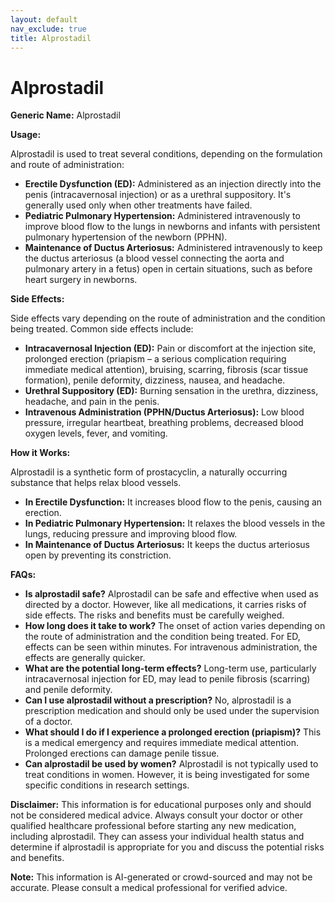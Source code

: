 ```yaml
---
layout: default
nav_exclude: true
title: Alprostadil
---
```


# Alprostadil

**Generic Name:** Alprostadil

**Usage:**

Alprostadil is used to treat several conditions, depending on the formulation and route of administration:

* **Erectile Dysfunction (ED):**  Administered as an injection directly into the penis (intracavernosal injection) or as a urethral suppository.  It's generally used only when other treatments have failed.
* **Pediatric Pulmonary Hypertension:** Administered intravenously to improve blood flow to the lungs in newborns and infants with persistent pulmonary hypertension of the newborn (PPHN).
* **Maintenance of Ductus Arteriosus:**  Administered intravenously to keep the ductus arteriosus (a blood vessel connecting the aorta and pulmonary artery in a fetus) open in certain situations, such as before heart surgery in newborns.


**Side Effects:**

Side effects vary depending on the route of administration and the condition being treated.  Common side effects include:

* **Intracavernosal Injection (ED):** Pain or discomfort at the injection site, prolonged erection (priapism – a serious complication requiring immediate medical attention), bruising, scarring, fibrosis (scar tissue formation), penile deformity, dizziness, nausea, and headache.
* **Urethral Suppository (ED):** Burning sensation in the urethra, dizziness, headache, and pain in the penis.
* **Intravenous Administration (PPHN/Ductus Arteriosus):**  Low blood pressure, irregular heartbeat, breathing problems, decreased blood oxygen levels, fever, and vomiting.


**How it Works:**

Alprostadil is a synthetic form of prostacyclin, a naturally occurring substance that helps relax blood vessels.

* **In Erectile Dysfunction:** It increases blood flow to the penis, causing an erection.
* **In Pediatric Pulmonary Hypertension:** It relaxes the blood vessels in the lungs, reducing pressure and improving blood flow.
* **In Maintenance of Ductus Arteriosus:** It keeps the ductus arteriosus open by preventing its constriction.


**FAQs:**

* **Is alprostadil safe?**  Alprostadil can be safe and effective when used as directed by a doctor. However, like all medications, it carries risks of side effects.  The risks and benefits must be carefully weighed.
* **How long does it take to work?**  The onset of action varies depending on the route of administration and the condition being treated.  For ED, effects can be seen within minutes. For intravenous administration, the effects are generally quicker.
* **What are the potential long-term effects?**  Long-term use, particularly intracavernosal injection for ED, may lead to penile fibrosis (scarring) and penile deformity.
* **Can I use alprostadil without a prescription?** No, alprostadil is a prescription medication and should only be used under the supervision of a doctor.
* **What should I do if I experience a prolonged erection (priapism)?**  This is a medical emergency and requires immediate medical attention.  Prolonged erections can damage penile tissue.
* **Can alprostadil be used by women?** Alprostadil is not typically used to treat conditions in women.  However, it is being investigated for some specific conditions in research settings.


**Disclaimer:** This information is for educational purposes only and should not be considered medical advice.  Always consult your doctor or other qualified healthcare professional before starting any new medication, including alprostadil.  They can assess your individual health status and determine if alprostadil is appropriate for you and discuss the potential risks and benefits.


**Note:** This information is AI-generated or crowd-sourced and may not be accurate. Please consult a medical professional for verified advice.